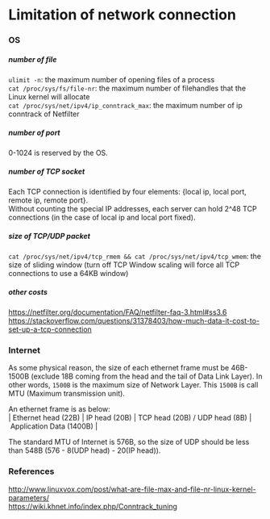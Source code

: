 # Limitation of network connection

### OS ###
##### number of file #####
`ulimit -n`: the maximum number of opening files of a process<br>
`cat /proc/sys/fs/file-nr`: the maximum number of filehandles that the Linux kernel will allocate<br>
`cat /proc/sys/net/ipv4/ip_conntrack_max`: the maximum number of ip conntrack of Netfilter<br>

##### number of port #####
0-1024 is reserved by the OS.<br>

##### number of TCP socket #####
Each TCP connection is identified by four elements: {local ip, local port, remote ip, remote port}.<br>
Without counting the special IP addresses, each server can hold 2^48 TCP connections (in the case of local ip and local port fixed).<br>

##### size of TCP/UDP packet #####
`cat /proc/sys/net/ipv4/tcp_rmem && cat /proc/sys/net/ipv4/tcp_wmem`: the size of sliding window (turn off TCP Window scaling will force all TCP connections to use a 64KB window)<br>

##### other costs #####
https://netfilter.org/documentation/FAQ/netfilter-faq-3.html#ss3.6<br>
https://stackoverflow.com/questions/31378403/how-much-data-it-cost-to-set-up-a-tcp-connection<br>

### Internet ###
As some physical reason, the size of each ethernet frame must be 46B-1500B (exclude 18B coming from the head and the tail of Data Link Layer). In other words, `1500B` is the maximum size of Network Layer. This `1500B` is call MTU (Maximum transmission unit).<br>

An ethernet frame is as below:<br>
|&nbsp;Ethernet head (22B)&nbsp;|&nbsp;IP head (20B)&nbsp;|&nbsp;TCP head (20B) / UDP head (8B)&nbsp;|&nbsp;Application Data (1400B)&nbsp;|<br>

The standard MTU of Internet is 576B, so the size of UDP should be less than 548B (576 - 8(UDP head) - 20(IP head)).<br>

### References ###
http://www.linuxvox.com/post/what-are-file-max-and-file-nr-linux-kernel-parameters/<br>
https://wiki.khnet.info/index.php/Conntrack_tuning<br>
